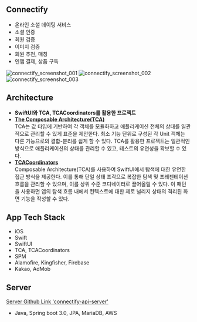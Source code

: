 ## Connectify
- 온라인 소셜 데이팅 서비스
- 소셜 인증
- 회원 검증
- 이미지 검증
- 회원 추천, 매칭
- 인앱 결제, 상품 구독

![connectify_screenshot_001](https://github.com/user-attachments/assets/7eef8429-2974-4ccb-8790-c8e7f515c011)
![connectify_screenshot_002](https://github.com/user-attachments/assets/da966cf3-e258-43ab-9203-d480eaa458b6)
![connectify_screenshot_003](https://github.com/user-attachments/assets/1ddc9741-0cff-48be-86ca-e64d30040a72)


## Architecture
- **SwiftUI와 TCA, TCACoordinators를 활용한 프로젝트**
- **[The Composable Architecture(TCA)](https://github.com/pointfreeco/swift-composable-architecture)**
   <br>TCA는 값 타입에 기반하여 각 객체를 모듈화하고 애플리케이션 전체의 상태를 일관적으로 관리할 수 있게 표준을 제안한다. 최소 기능 단위로 구성된 각 Unit 객체는 다른 기능으로의 결합-분리를 쉽게 할 수 있다. TCA를 활용한 프로젝트는 일관적인 방식으로 애플리케이션의 상태를 관리할 수 있고, 테스트의 유연성을 확보할 수 있다.
- **[TCACoordinators](https://github.com/johnpatrickmorgan/TCACoordinators)**
   <br> Composable Architecture(TCA)를 사용하여 SwiftUI에서 탐색에 대한 유연한 접근 방식을 제공한다. 이를 통해 단일 상태 조각으로 복잡한 탐색 및 프레젠테이션 흐름을 관리할 수 있으며, 이를 상위 수준 코디네이터로 끌어올릴 수 있다. 이 패턴을 사용하면 앱의 탐색 흐름 내에서 컨텍스트에 대한 제로 널리지 상태의 격리된 화면 기능을 작성할 수 있다.

## App Tech Stack
- iOS
- Swift
- SwiftUI
- TCA, TCACoordinators
- SPM
- Alamofire, Kingfisher, Firebase
- Kakao, AdMob


## Server
[Server Github Link 'connectify-api-server'](https://github.com/james9dev/connectify-api-server)
- Java, Spring boot 3.0, JPA, MariaDB, AWS
